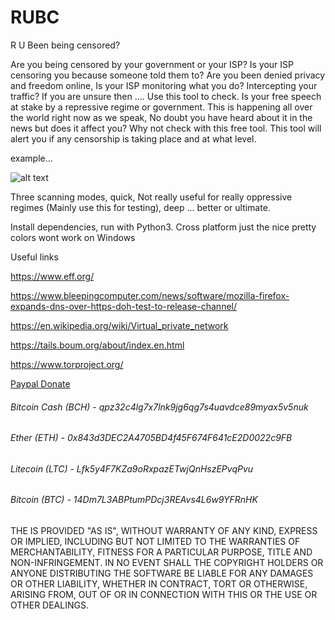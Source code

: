 # RUBC
R U Been being censored?

Are you being censored by your government or your ISP? Is your ISP censoring you because someone told them to? Are you been denied privacy and freedom online, Is your ISP monitoring what you do? Intercepting your traffic? If you are unsure then …. Use this tool to check. Is your free speech at stake by a repressive regime or government. This is happening all over the world right now as we speak, No doubt you have heard about it in the news but does it affect you? Why not check with this free tool. This tool will alert you if any censorship is taking place and at what level. 

example...

![alt text](https://github.com/tg12/RUBC/blob/master/alert.PNG)

Three scanning modes, quick, Not really useful for really oppressive regimes (Mainly use this for testing), deep ... better or ultimate.

Install dependencies, run with Python3. Cross platform just the nice pretty colors wont work on Windows

Useful links

https://www.eff.org/

https://www.bleepingcomputer.com/news/software/mozilla-firefox-expands-dns-over-https-doh-test-to-release-channel/

https://en.wikipedia.org/wiki/Virtual_private_network

https://tails.boum.org/about/index.en.html

https://www.torproject.org/


[Paypal Donate](https://www.paypal.com/cgi-bin/webscr?cmd=_s-xclick&hosted_button_id=EV8XUGXX76UXQ&source=url)

###### Bitcoin Cash (BCH)  - 	  qpz32c4lg7x7lnk9jg6qg7s4uavdce89myax5v5nuk
###### Ether (ETH) - 				    0x843d3DEC2A4705BD4f45F674F641cE2D0022c9FB
###### Litecoin (LTC) - 			  Lfk5y4F7KZa9oRxpazETwjQnHszEPvqPvu
###### Bitcoin (BTC) - 			    14Dm7L3ABPtumPDcj3REAvs4L6w9YFRnHK

THE IS PROVIDED "AS IS", WITHOUT WARRANTY OF ANY KIND, EXPRESS OR IMPLIED, INCLUDING BUT NOT LIMITED TO THE WARRANTIES OF MERCHANTABILITY, FITNESS FOR A PARTICULAR PURPOSE, TITLE AND NON-INFRINGEMENT. IN NO EVENT SHALL THE COPYRIGHT HOLDERS OR ANYONE DISTRIBUTING THE SOFTWARE BE LIABLE FOR ANY DAMAGES OR OTHER LIABILITY, WHETHER IN CONTRACT, TORT OR OTHERWISE, ARISING FROM, OUT OF OR IN CONNECTION WITH THIS OR THE USE OR OTHER DEALINGS.
